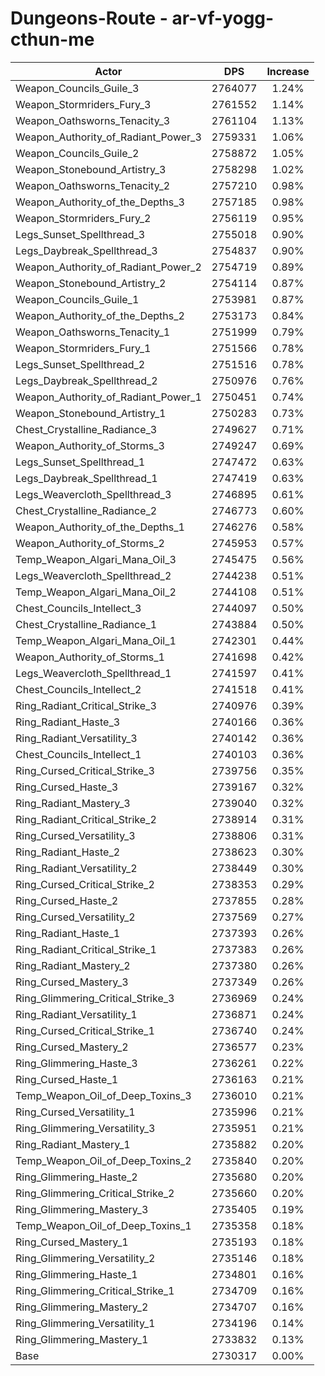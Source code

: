 # Dungeons-Route - ar-vf-yogg-cthun-me
| Actor | DPS | Increase |
|---|:---:|:---:|
|Weapon_Councils_Guile_3|2764077|1.24%|
|Weapon_Stormriders_Fury_3|2761552|1.14%|
|Weapon_Oathsworns_Tenacity_3|2761104|1.13%|
|Weapon_Authority_of_Radiant_Power_3|2759331|1.06%|
|Weapon_Councils_Guile_2|2758872|1.05%|
|Weapon_Stonebound_Artistry_3|2758298|1.02%|
|Weapon_Oathsworns_Tenacity_2|2757210|0.98%|
|Weapon_Authority_of_the_Depths_3|2757185|0.98%|
|Weapon_Stormriders_Fury_2|2756119|0.95%|
|Legs_Sunset_Spellthread_3|2755018|0.90%|
|Legs_Daybreak_Spellthread_3|2754837|0.90%|
|Weapon_Authority_of_Radiant_Power_2|2754719|0.89%|
|Weapon_Stonebound_Artistry_2|2754114|0.87%|
|Weapon_Councils_Guile_1|2753981|0.87%|
|Weapon_Authority_of_the_Depths_2|2753173|0.84%|
|Weapon_Oathsworns_Tenacity_1|2751999|0.79%|
|Weapon_Stormriders_Fury_1|2751566|0.78%|
|Legs_Sunset_Spellthread_2|2751516|0.78%|
|Legs_Daybreak_Spellthread_2|2750976|0.76%|
|Weapon_Authority_of_Radiant_Power_1|2750451|0.74%|
|Weapon_Stonebound_Artistry_1|2750283|0.73%|
|Chest_Crystalline_Radiance_3|2749627|0.71%|
|Weapon_Authority_of_Storms_3|2749247|0.69%|
|Legs_Sunset_Spellthread_1|2747472|0.63%|
|Legs_Daybreak_Spellthread_1|2747419|0.63%|
|Legs_Weavercloth_Spellthread_3|2746895|0.61%|
|Chest_Crystalline_Radiance_2|2746773|0.60%|
|Weapon_Authority_of_the_Depths_1|2746276|0.58%|
|Weapon_Authority_of_Storms_2|2745953|0.57%|
|Temp_Weapon_Algari_Mana_Oil_3|2745475|0.56%|
|Legs_Weavercloth_Spellthread_2|2744238|0.51%|
|Temp_Weapon_Algari_Mana_Oil_2|2744108|0.51%|
|Chest_Councils_Intellect_3|2744097|0.50%|
|Chest_Crystalline_Radiance_1|2743884|0.50%|
|Temp_Weapon_Algari_Mana_Oil_1|2742301|0.44%|
|Weapon_Authority_of_Storms_1|2741698|0.42%|
|Legs_Weavercloth_Spellthread_1|2741597|0.41%|
|Chest_Councils_Intellect_2|2741518|0.41%|
|Ring_Radiant_Critical_Strike_3|2740976|0.39%|
|Ring_Radiant_Haste_3|2740166|0.36%|
|Ring_Radiant_Versatility_3|2740142|0.36%|
|Chest_Councils_Intellect_1|2740103|0.36%|
|Ring_Cursed_Critical_Strike_3|2739756|0.35%|
|Ring_Cursed_Haste_3|2739167|0.32%|
|Ring_Radiant_Mastery_3|2739040|0.32%|
|Ring_Radiant_Critical_Strike_2|2738914|0.31%|
|Ring_Cursed_Versatility_3|2738806|0.31%|
|Ring_Radiant_Haste_2|2738623|0.30%|
|Ring_Radiant_Versatility_2|2738449|0.30%|
|Ring_Cursed_Critical_Strike_2|2738353|0.29%|
|Ring_Cursed_Haste_2|2737855|0.28%|
|Ring_Cursed_Versatility_2|2737569|0.27%|
|Ring_Radiant_Haste_1|2737393|0.26%|
|Ring_Radiant_Critical_Strike_1|2737383|0.26%|
|Ring_Radiant_Mastery_2|2737380|0.26%|
|Ring_Cursed_Mastery_3|2737349|0.26%|
|Ring_Glimmering_Critical_Strike_3|2736969|0.24%|
|Ring_Radiant_Versatility_1|2736871|0.24%|
|Ring_Cursed_Critical_Strike_1|2736740|0.24%|
|Ring_Cursed_Mastery_2|2736577|0.23%|
|Ring_Glimmering_Haste_3|2736261|0.22%|
|Ring_Cursed_Haste_1|2736163|0.21%|
|Temp_Weapon_Oil_of_Deep_Toxins_3|2736010|0.21%|
|Ring_Cursed_Versatility_1|2735996|0.21%|
|Ring_Glimmering_Versatility_3|2735951|0.21%|
|Ring_Radiant_Mastery_1|2735882|0.20%|
|Temp_Weapon_Oil_of_Deep_Toxins_2|2735840|0.20%|
|Ring_Glimmering_Haste_2|2735680|0.20%|
|Ring_Glimmering_Critical_Strike_2|2735660|0.20%|
|Ring_Glimmering_Mastery_3|2735405|0.19%|
|Temp_Weapon_Oil_of_Deep_Toxins_1|2735358|0.18%|
|Ring_Cursed_Mastery_1|2735193|0.18%|
|Ring_Glimmering_Versatility_2|2735146|0.18%|
|Ring_Glimmering_Haste_1|2734801|0.16%|
|Ring_Glimmering_Critical_Strike_1|2734709|0.16%|
|Ring_Glimmering_Mastery_2|2734707|0.16%|
|Ring_Glimmering_Versatility_1|2734196|0.14%|
|Ring_Glimmering_Mastery_1|2733832|0.13%|
|Base|2730317|0.00%|
